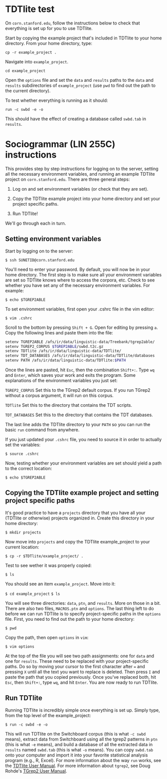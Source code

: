 # TDTlite test

On `corn.stanford.edu`, follow the instructions below to check that everything is set up for you to use TDTlite.

Start by copying the example project that's included in TDTlite to your home directory. From your home directory, type:

`cp -r example_project .`

Navigate into `example_project`.

`cd example_project`

Open the `options` file and set the `data` and `results` paths to the `data` and `results` subdirectories of `example_project` (use `pwd` to find out the path to the current directory).  

To test whether everything is running as it should:

`run -c swbd -e -o`

This should have the effect of creating a database called `swbd.tab` in `results`. 

# Sociogrammar (LIN 255C) instructions

This provides step by step instructions for logging on to the server, setting all the necessary environment variables, and running an example TDTlite project on `corn.stanford.edu`. There are three general steps:

1. Log on and set environment variables (or check that they are set).

2. Copy the TDTlite example project into your home directory and set your project specific paths.

3. Run TDTlite!

We'll go through each in turn.

## Setting environment variables

Start by logging on to the server:

`$ ssh SUNETID@corn.stanford.edu`

You'll need to enter your password. By default, you will now be in your home directory. The first step is to make sure all your environment variables are set so TDTlite knows where to access the corpora, etc. Check to see whether you have set any of the necessary environment variables. For example:

`$ echo $TGREP2ABLE`

To set environment variables, first open your .cshrc file in the vim editor:

`$ vim .cshrc`

Scroll to the bottom by pressing `Shift + G`. Open for editing by pressing `a`. Copy the following lines and paste them into the file:

```bash
setenv TGREP2ABLE /afs/ir/data/linguistic-data/Treebank/tgrep2able/
setenv TGREP2_CORPUS $TGREP2ABLE/swbd.t2c.gz
setenv TDTlite /afs/ir/data/linguistic-data/TDTlite/
setenv TDT_DATABASES /afs/ir/data/linguistic-data/TDTlite/databases
setenv PATH /afs/ir/data/linguistic-data/TDTlite:$PATH
```

Once the lines are pasted, hit `Esc`, then the combination `Shift+:`. Type `wq` and `Enter`, which saves your work and exits the program. Some explanations of the environment variables you just set:

`TGREP2_CORPUS` Set this to the TGrep2 default corpus. If you run TGrep2 without a corpus argument, it will run on this corpus. 

`TDTlite` Set this to the directory that contains the TDT scripts. 

`TDT_DATABASES` Set this to the directory that contains the TDT databases. 

The last line adds the TDTlite directory to your `PATH` so you can run the basic `run` command from anywhere. 

If you just updated your `.cshrc` file, you need to source it in order to actually set the variables:

`$ source .cshrc`

Now, testing whether your environment variables are set should yield a path to the correct location:

`$ echo $TGREP2ABLE`

## Copying the TDTlite example project and setting project specific paths

It's good practice to have a `projects` directory that you have all your (TDTlite or otherwise) projects organized in. Create this directory in your home directory:

`$ mkdir projects`

Now move into `projects` and copy the TDTlite example_project to your current location:

`$ cp -r $TDTlite/example_project/ .`

Test to see wether it was properly copied:

`$ ls`

You should see an item `example_project`. Move into it:

`$ cd example_project`
`$ ls`

You will see three directories: `data`, `ptn`, and `results`. More on those in a bit. There are also two files, `MACROS.ptn` and `options`. The last thing left to do before we can run TDTlite is to specify project-specific paths in the `options` file. First, you need to find out the path to your home directory:

`$ pwd`

Copy the path, then open `options` in `vim`:

`$ vim options`

At the top of the file you will see two path assignments: one for `data` and one for `results`. These need to be replaced with your project-specific paths. Do so by moving your cursor to the first character after `=` and pressing `X` until all the text you want to replace is deleted. Then press `I` and paste the path that you copied previously. Once you've replaced both, hit `Esc`, then `Shift+:`, type `wq`, and hit `Enter`. You are now ready to run TDTlite.

## Run TDTlite

Running TDTlite is incredibly simple once everything is set up. Simply type, from the top level of the example_project:

`$ run -c swbd -e -o`

This will run TDTlite on the Switchboard corpus (this is what `-c swbd` means), extract data from Switchboard using all the tgrep2 patterns in `ptn` (this is what `-e` means), and build a database of all the extracted data in `results` named `swbd.tab` (this is what `-o` means). You can copy `swbd.tab` onto your computer and import it into your favorite statistical analysis program (e.g., R, Excel). For more information about the way `run` works, see the [TDTlite User Manual](https://github.com/thegricean/TDTlite/blob/master/docs/tdt_manual.pdf). For more information about `tgrep2`, see Doug Rohde's [TGrep2 User Manual](https://github.com/thegricean/TDTlite/blob/master/docs/tgrep2.pdf).

